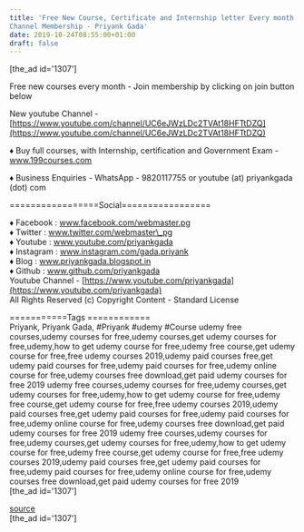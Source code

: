 ```yaml
---
title: 'Free New Course, Certificate and Internship letter Every month -
Channel Membership - Priyank Gada'
date: 2019-10-24T08:55:00+01:00
draft: false
---
```


  
\[the\_ad id='1307'\]  
  
Free new courses every month - Join membership by clicking on join button below  
  
New youtube Channel - [https://www.youtube.com/channel/UC6eJWzLDc2TVAt18HFTtDZQ](https://www.youtube.com/channel/UC6eJWzLDc2TVAt18HFTtDZQ)  
  
♦ Buy full courses, with Internship, certification and Government Exam - www.199courses.com  
  
♦ Business Enquiries - WhatsApp - 9820117755 or youtube (at) priyankgada (dot) com  
  
\=================Social=================  
  
♦ Facebook : www.facebook.com/webmaster.pg  
♦ Twitter : www.twitter.com/webmaster\_pg  
♦ Youtube : www.youtube.com/priyankgada  
♦ Instagram : www.instagram.com/gada.priyank  
♦ Blog : www.priyankgada.blogspot.in  
♦ Github : www.github.com/priyankgada  
Youtube Channel - [https://www.youtube.com/priyankgada](https://www.youtube.com/priyankgada)  
All Rights Reserved (c) Copyright Content - Standard License  
  
\===========Tags ============  
Priyank, Priyank Gada, #Priyank #udemy #Course udemy free courses,udemy courses for free,udemy courses,get udemy courses for free,udemy,how to get udemy course for free,udemy free course,get udemy course for free,free udemy courses 2019,udemy paid courses free,get udemy paid courses for free,udemy paid courses for free,udemy online course for free,udemy courses free download,get paid udemy courses for free 2019 udemy free courses,udemy courses for free,udemy courses,get udemy courses for free,udemy,how to get udemy course for free,udemy free course,get udemy course for free,free udemy courses 2019,udemy paid courses free,get udemy paid courses for free,udemy paid courses for free,udemy online course for free,udemy courses free download,get paid udemy courses for free 2019 udemy free courses,udemy courses for free,udemy courses,get udemy courses for free,udemy,how to get udemy course for free,udemy free course,get udemy course for free,free udemy courses 2019,udemy paid courses free,get udemy paid courses for free,udemy paid courses for free,udemy online course for free,udemy courses free download,get paid udemy courses for free 2019  
\[the\_ad id='1307'\]  
  
[source](https://www.youtube.com/watch?v=zUIC1TInwCU)  
\[the\_ad id='1307'\]